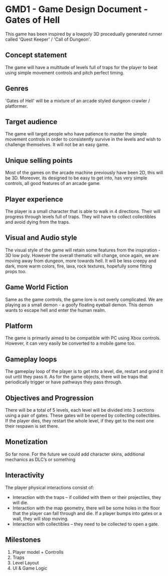 # GMD1 - Game Design Document - Gates of Hell
This game has been inspired by a lowpoly 3D procedually generated runner called 'Quest Keeper' / 'Call of Dungeon'.

## Concept statement
The game will have a multitude of levels full of traps for the player to beat using simple movement controls and pitch perfect timing.
## Genres
'Gates of Hell' will be a mixture of an arcade styled dungeon crawler / platformer.
## Target audience
The game will target people who have patience to master the simple movement controls in order to consistently survive in the levels and wish to challenge themselves. It will not be an easy game.
## Unique selling points
Most of the games on the arcade machine previously have been 2D, this will be 3D. Moreover, its designed to be easy to get into, has very simple controls, all good features of an arcade game. 
## Player experience
The player is a small character that is able to walk in 4 directions. Their will progress through levels full of traps. They will have to collect collectibles and avoid dying from the traps.
## Visual and Audio style
The visual style of the game will retain some features from the inspiration - 3D low poly. However the overall thematic will change, once again, we are moving away from dungeon, more towards hell. It will be less creepy and dark, more warm colors, fire, lava, rock textures, hopefully some fitting props too.
## Game World Fiction
Same as the game controls, the game lore is not overly complicated. We are playing as a small demon - a goofy floating eyeball demon. This demon wants to escape hell and enter the human realm. 
## Platform
The game is primarily aimed to be compatible with PC using Xbox controls. However, it can very easily be converted to a mobile game too. 
## Gameplay loops
The gameplay loop of the player is to get into a level, die, restart and grind it out until they pass it.
As for the game objects, there will be traps that periodically trigger or have pathways they pass through.
## Objectives and Progression
There will be a total of 5 levels, each level will be divided into 3 sections using a pair of gates. These gates will be opened by collecting collectibles. If the player dies, they restart the whole level, if they get to the next one their respawn is set there. 
## Monetization
So far none. For the future we could add character skins, additional mechanics as DLC’s or something
## Interactivity
The player physical interactions consist of:
* Interaction with the traps – if collided with them or their projectiles, they will die.
* Interaction with the map geometry, there will be some holes in the floor that the player can fall through and die. If a player bumps into gates or a wall, they will stop moving.
* Interaction with collectibles – they need to be collected to open a gate. 
## Milestones
1. Player model + Controlls
2. Traps
3. Level Layout
4. UI & Game Logic
